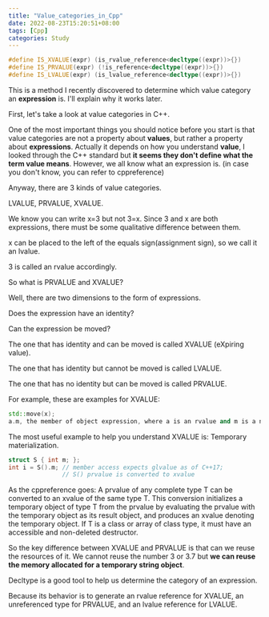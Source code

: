 ```yaml
---
title: "Value_categories_in_Cpp"
date: 2022-08-23T15:20:51+08:00
tags: [Cpp]
categories: Study
---
```


```cpp
#define IS_XVALUE(expr) (is_rvalue_reference<decltype((expr))>{})
#define IS_PRVALUE(expr) (!is_reference<decltype((expr))>{})
#define IS_LVALUE(expr) (is_lvalue_reference<decltype((expr))>{})
```

This is a method I recently discovered to determine which value category an **expression** is. I'll explain why it works later.

First, let's take a look at value categories in C++.

One of the most important things you should notice before you start is that value categories are not a property about **values**, but rather a property about **expressions**. Actually it depends on how you understand **value**, I looked through the C++ standard but **it seems they don't define what the term value means**. However, we all know what an expression is. (in case you don't know, you can refer to cppreference)

Anyway, there are 3 kinds of value categories. 

LVALUE, PRVALUE, XVALUE.

We know you can write x=3 but not 3=x. Since 3 and x are both expressions, there must be some qualitative difference between them.

x can be placed to the left of the equals sign(assignment sign), so we call it an lvalue.

3 is called an rvalue accordingly.

So what is PRVALUE and XVALUE?

Well, there are two dimensions to the form of expressions.

Does the expression have an identity?

Can the expression be moved?

The one that has identity and can be moved is called XVALUE (eXpiring value).

The one that has identity but cannot be moved is called LVALUE.

The one that has no identity but can be moved is called PRVALUE.

For example, these are examples for XVALUE:
```cpp
std::move(x);
a.m, the member of object expression, where a is an rvalue and m is a non-static data member of non-reference type;
```

The most useful example to help you understand XVALUE is: Temporary materialization.

```cpp
struct S { int m; };
int i = S().m; // member access expects glvalue as of C++17;
               // S() prvalue is converted to xvalue
```

As the cppreference goes: A prvalue of any complete type T can be converted to an xvalue of the same type T. This conversion initializes a temporary object of type T from the prvalue by evaluating the prvalue with the temporary object as its result object, and produces an xvalue denoting the temporary object. If T is a class or array of class type, it must have an accessible and non-deleted destructor.

So the key difference between XVALUE and PRVALUE is that can we reuse the resources of it. We cannot reuse the number 3 or 3.7 but **we can reuse the memory allocated for a temporary string object**.

Decltype is a good tool to help us determine the category of an expression. 

Because its behavior is to generate an rvalue reference for XVALUE, an unreferenced type for PRVALUE, and an lvalue reference for LVALUE.





